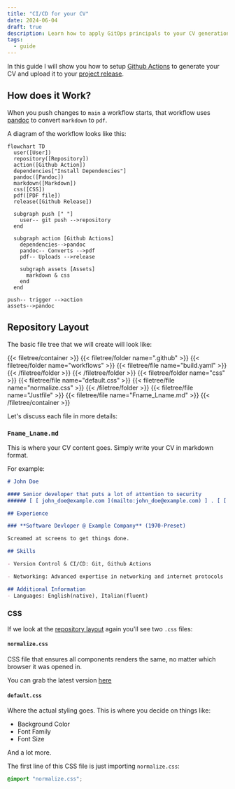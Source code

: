 ```yaml
---
title: "CI/CD for your CV"
date: 2024-06-04
draft: true
description: Learn how to apply GitOps principals to your CV generation process
tags:
  - guide
---
```


In this guide I will show you how to setup [Github Actions](https://docs.github.com/en/actions) to generate your CV and upload it to your [project release](https://docs.github.com/en/repositories/releasing-projects-on-github).

## How does it Work?
When you push changes to `main` a workflow starts, that workflow uses [pandoc](https://pandoc.org/) to convert `markdown` to `pdf`.

A diagram of the workflow looks like this: 

```mermaid
flowchart TD
  user([User])
  repository([Repository])
  action([Github Action])
  dependencies["Install Dependencies"]
  pandoc([Pandoc])
  markdown([Markdown])
  css([CSS])
  pdf([PDF file])
  release([Github Release])

  subgraph push [" "]
    user-- git push -->repository
  end
 
  subgraph action [Github Actions]
    dependencies-->pandoc
    pandoc-- Converts -->pdf
    pdf-- Uploads -->release

    subgraph assets [Assets]
      markdown & css
    end
  end

push-- trigger -->action
assets-->pandoc
```

## Repository Layout
The basic file tree that we will create will look like: 

{{< filetree/container >}}
  {{< filetree/folder name=".github" >}}
    {{< filetree/folder name="workflows" >}}
      {{< filetree/file name="build.yaml" >}}
    {{< /filetree/folder >}}
  {{< /filetree/folder >}}
  {{< filetree/folder name="css" >}}
    {{< filetree/file name="default.css" >}}
    {{< filetree/file name="normalize.css" >}}
  {{< /filetree/folder >}}
  {{< filetree/file name="Justfile" >}}
  {{< filetree/file name="Fname_Lname.md" >}}
{{< /filetree/container >}}

Let's discuss each file in more details:

### `Fname_Lname.md` 
This is where your CV content goes. Simply write your CV in markdown format.

For example:

```markdown {filename="John_Doe.md"}
# John Doe

#### Senior developer that puts a lot of attention to security
###### [ [ john_doe@example.com ](mailto:john_doe@example.com) ] . [ [ +111-22-333-4444 ](tel:+111-22-333-4444) ] . [ [ Github ](https://github.com/ShaharNaveh/) ]

## Experience

### **Software Devloper @ Example Company** (1970-Preset)

Screamed at screens to get things done.

## Skills

- Version Control & CI/CD: Git, Github Actions

- Networking: Advanced expertise in networking and internet protocols

## Additional Information
- Languages: English(native), Italian(fluent)
```

### CSS 
If we look at the [repository layout](#Repository-Layout) again you'll see two `.css` files: 

#### `normalize.css`
CSS file that ensures all components renders the same, no matter which browser it was opened in.

You can grab the latest version [here](https://necolas.github.io/normalize.css/) 

#### `default.css`
Where the actual styling goes. This is where you decide on things like:

- Background Color
- Font Family
- Font Size

And a lot more.

The first line of this CSS file is just importing `normalize.css`:

```css
@import "normalize.css";
```
